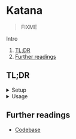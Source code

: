 # Katana

> FIXME

Intro

1. [TL;DR](#tldr)
1. [Further readings](#further-readings)

## TL;DR

<details>
  <summary>Setup</summary>

```sh
brew install 'katana'
docker pull 'projectdiscovery/katana'
```

</details>

<details>
  <summary>Usage</summary>

```sh
katana -u 'http://localhost:3000'
katana -u 'https://ip-172-31-0-1.eu-west-1.compute.internal' -jc -jsl -d '10' -mr '/api/v1/' -fr '/_next/'
docker run 'projectdiscovery/katana' -u 'http://localhost:8080' -f 'qpath'
docker run 'projectdiscovery/katana:latest' -u 'http://localhost:8080,https://localhost:8443' -system-chrome -headless
```

</details>

## Further readings

- [Codebase]

<!--
  Reference
  ═╬═Time══
  -->

<!-- Upstream -->
[codebase]: https://github.com/projectdiscovery/katana

